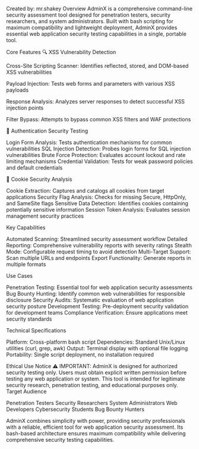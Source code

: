 Created by: mr.shakey
Overview
AdminX is a comprehensive command-line security assessment tool designed for penetration testers, security researchers, and system administrators. Built with bash scripting for maximum compatibility and lightweight deployment, AdminX provides essential web application security testing capabilities in a single, portable tool.

Core Features
🔍 XSS Vulnerability Detection

Cross-Site Scripting Scanner: Identifies reflected, stored, and DOM-based XSS vulnerabilities

Payload Injection: Tests web forms and parameters with various XSS payloads

Response Analysis: Analyzes server responses to detect successful XSS injection points

Filter Bypass: Attempts to bypass common XSS filters and WAF protections

🔐 Authentication Security Testing

Login Form Analysis: Tests authentication mechanisms for common vulnerabilities
SQL Injection Detection: Probes login forms for SQL injection vulnerabilities
Brute Force Protection: Evaluates account lockout and rate limiting mechanisms
Credential Validation: Tests for weak password policies and default credentials

🍪 Cookie Security Analysis

Cookie Extraction: Captures and catalogs all cookies from target applications
Security Flag Analysis: Checks for missing Secure, HttpOnly, and SameSite flags
Sensitive Data Detection: Identifies cookies containing potentially sensitive information
Session Token Analysis: Evaluates session management security practices

Key Capabilities

Automated Scanning: Streamlined security assessment workflow
Detailed Reporting: Comprehensive vulnerability reports with severity ratings
Stealth Mode: Configurable request timing to avoid detection
Multi-Target Support: Scan multiple URLs and endpoints
Export Functionality: Generate reports in multiple formats

Use Cases

Penetration Testing: Essential tool for web application security assessments
Bug Bounty Hunting: Identify common web vulnerabilities for responsible disclosure
Security Audits: Systematic evaluation of web application security posture
Development Testing: Pre-deployment security validation for development teams
Compliance Verification: Ensure applications meet security standards

Technical Specifications

Platform: Cross-platform bash script
Dependencies: Standard Unix/Linux utilities (curl, grep, awk)
Output: Terminal display with optional file logging
Portability: Single script deployment, no installation required

Ethical Use Notice
⚠️ IMPORTANT: AdminX is designed for authorized security testing only. Users must obtain explicit written permission before testing any web application or system. This tool is intended for legitimate security research, penetration testing, and educational purposes only.
Target Audience

Penetration Testers
Security Researchers
System Administrators
Web Developers
Cybersecurity Students
Bug Bounty Hunters


AdminX combines simplicity with power, providing security professionals with a reliable, efficient tool for web application security assessment. Its bash-based architecture ensures maximum compatibility while delivering comprehensive security testing capabilities.
